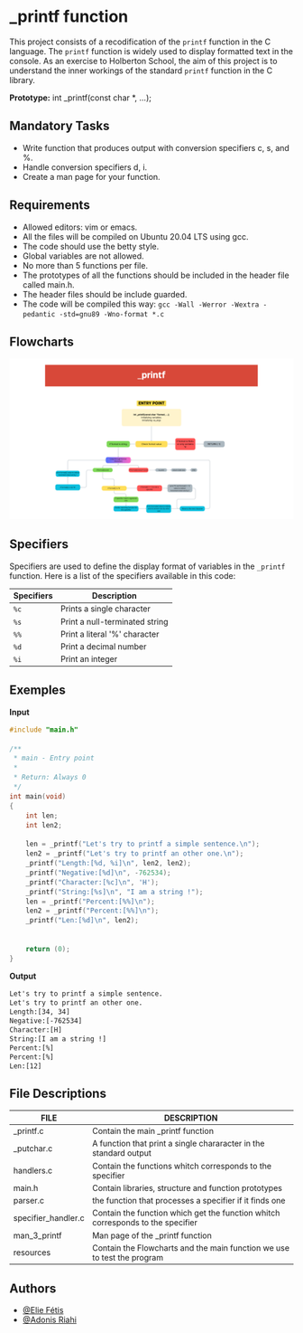 
# _printf function

This project consists of a recodification of the `printf` function in the C language. The `printf` function is widely used to display formatted text in the console. As an exercise to Holberton School, the aim of this project is to understand the inner workings of the standard `printf` function in the C library.

**Prototype:** int _printf(const char *, ...);

## Mandatory Tasks

- Write function that produces output with conversion specifiers c, s, and %.
- Handle conversion specifiers d, i.
- Create a man page for your function.


## Requirements

- Allowed editors: vim or emacs.
- All the files will be compiled on Ubuntu 20.04 LTS using gcc.
- The code should use the betty style.
- Global variables are not allowed.
- No more than 5 functions per file.
- The prototypes of all the functions should be included in the header file called main.h.
- The header files should be include guarded.
- The code will be compiled this way: ```gcc -Wall -Werror -Wextra -pedantic -std=gnu89 -Wno-format *.c```


## Flowcharts

![Flowcharts](https://raw.githubusercontent.com/JustGodWork/holbertonschool-printf/main/flowchart.png)

## Specifiers

Specifiers are used to define the display format of variables in the `_printf` function. Here is a list of the specifiers available in this code:

| Specifiers | Description                           |
| ------------- | ------------------------------------- |
| `%c`          | Prints a single character           |
| `%s`          | Print a null-terminated string |
| `%%`          | Print a literal '%' character     |
| `%d`          | Print a decimal number            |
| `%i`          | Print an integer              |


## Exemples
**Input**
```c
#include "main.h"

/**
 * main - Entry point
 *
 * Return: Always 0
 */
int main(void)
{
    int len;
    int len2;

    len = _printf("Let's try to printf a simple sentence.\n");
    len2 = _printf("Let's try to printf an other one.\n");
    _printf("Length:[%d, %i]\n", len2, len2);
    _printf("Negative:[%d]\n", -762534);
    _printf("Character:[%c]\n", 'H');
    _printf("String:[%s]\n", "I am a string !");
    len = _printf("Percent:[%%]\n");
    len2 = _printf("Percent:[%%]\n");
    _printf("Len:[%d]\n", len2);


    return (0);
}
```
**Output**
```
Let's try to printf a simple sentence.
Let's try to printf an other one.
Length:[34, 34]
Negative:[-762534]
Character:[H]
String:[I am a string !]
Percent:[%]
Percent:[%]
Len:[12]
```

## File Descriptions

| FILE | DESCRIPTION |
| --------- | --------- |
| _printf.c| Contain the main _printf function |
| _putchar.c | A function that print a single chararacter in the standard output |
| handlers.c | Contain the functions whitch corresponds to the specifier |
| main.h| Contain libraries, structure and function prototypes |
| parser.c | the function that processes a specifier if it finds one |
| specifier_handler.c | Contain the function which get the function whitch corresponds to the specifier |
| man_3_printf | Man page of the _printf function|
| resources | Contain the Flowcharts and the main function we use to test the program|

## Authors

- [@Elie Fétis](https://github.com/JustGodWork)
- [@Adonis Riahi](https://github.com/Adolberton)

